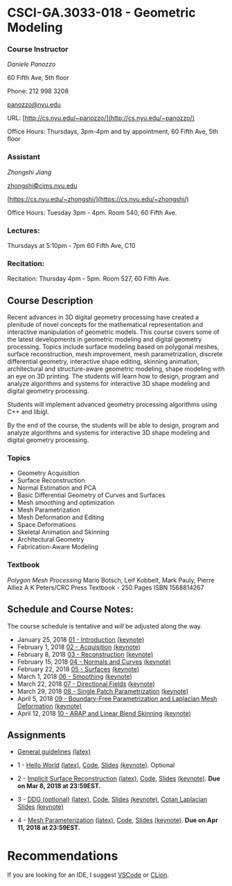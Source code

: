 # CSCI-GA.3033-018 - Geometric Modeling

### Course Instructor
*Daniele Panozzo*

60 Fifth Ave, 5th floor

Phone: 212 998 3208

[panozzo@nyu.edu](mailto:panozzo@nyu.edu)

URL: [http://cs.nyu.edu/~panozzo/](http://cs.nyu.edu/~panozzo/)

Office Hours: Thursdays, 3pm-4pm and by appointment, 60 Fifth Ave, 5th floor

### Assistant
*Zhongshi Jiang*

[zhongshi©cims.nyu.edu ](mailto:zhongshi©cims.nyu.edu )

[https://cs.nyu.edu/~zhongshi/](https://cs.nyu.edu/~zhongshi/)

Office Hours: Tuesday 3pm - 4pm. Room 540, 60 Fifth Ave.


### Lectures:
Thursdays at 5:10pm - 7pm
60 Fifth Ave, C10

### Recitation:
Recitation: Thursday 4pm - 5pm. Room 527, 60 Fifth Ave.

## Course Description

Recent advances in 3D digital geometry processing have created a plenitude of novel concepts for the mathematical representation and interactive manipulation of geometric models. This course covers some of the latest developments in geometric modeling and digital geometry processing. Topics include surface modeling based on polygonal meshes, surface reconstruction, mesh improvement, mesh parametrization, discrete differential geometry, interactive shape editing, skinning animation, architectural and structure-aware geometric modeling, shape modeling with an eye on 3D printing. The students will learn how to design, program and analyze algorithms and systems for interactive 3D shape modeling and digital geometry processing.

Students will implement advanced geometry processing algorithms using C++ and libigl.

By the end of the course, the students will be able to design, program and analyze algorithms and systems for interactive 3D shape modeling and digital geometry processing.

### Topics

* Geometry Acquisition
* Surface Reconstruction
* Normal Estimation and PCA
* Basic Differential Geometry of Curves and Surfaces
* Mesh smoothing and optimization
* Mesh Parametrization
* Mesh Deformation and Editing
* Space Deformations
* Skeletal Animation and Skinning
* Architectural Geometry
* Fabrication-Aware Modeling

### Textbook
*Polygon Mesh Processing*
Mario Botsch, Leif Kobbelt, Mark Pauly, Pierre Alliez
A K Peters/CRC Press
Textbook - 250 Pages
ISBN 1568814267

## Schedule and Course Notes:

The course schedule is tentative and *will* be adjusted along the way.

* January 25, 2018	[01 - Introduction](http://cs.nyu.edu/~panozzo/gp18/01%20-%20Introduction.pdf) [(keynote)](https://cs.nyu.edu/~panozzo/gp18/01%20-%20Introduction.key.zip)
* February 1, 2018	[02 - Acquisition](http://cs.nyu.edu/~panozzo/gp18/02%20-%20Acquisition.pdf) [(keynote)](https://cs.nyu.edu/~panozzo/gp18/02%20-%20Acquisition.key.zip)
* February 8, 2018	[03 - Reconstruction](http://cs.nyu.edu/~panozzo/gp18/03%20-%20Reconstruction.pdf) [(keynote)](https://cs.nyu.edu/~panozzo/gp18/03%20-%20Reconstruction.key.zip)
* February 15, 2018	[04 - Normals and Curves](http://cs.nyu.edu/~panozzo/gp18/04%20-%20Normal%20Estimation,%20Curves.pdf) [(keynote)](https://cs.nyu.edu/~panozzo/gp18/04%20-%20Normal%20Estimation,%20Curves.key.zip)
* February 22, 2018	[05 - Surfaces](http://cs.nyu.edu/~panozzo/gp18/05%20-%20Surfaces.pdf) [(keynote)](https://cs.nyu.edu/~panozzo/gp18/05%20-%20Surfaces.key.zip)
* March 1, 2018	[06 - Smoothing](http://cs.nyu.edu/~panozzo/gp18/06%20-%20Smoothing.pdf) [(keynote)](https://cs.nyu.edu/~panozzo/gp18/06%20-%20Smoothing.key.zip)
* March 22, 2018	[07 - Directional Fields](http://cs.nyu.edu/~panozzo/gp18/07%20-%20Directional%20Fields.pdf) [(keynote)](https://cs.nyu.edu/~panozzo/gp18/07%20-%20Directional%20Fields.key.zip)
* March 29, 2018	[08 - Single Patch Parametrization](http://cs.nyu.edu/~panozzo/gp18/08%20-%20Single%20Patch%20Parametrization.pdf) [(keynote)](https://cs.nyu.edu/~panozzo/gp18/08%20-%20Single%20Patch%20Parametrization.key.zip)
* April 5, 2018	[09 - Boundary-Free Parametrization and Laplacian Mesh Deformation](http://cs.nyu.edu/~panozzo/gp18/09%20-%20Boundary-Free%20Parametrization%20and%20Laplacian%20Mesh%20Deformation.pdf) [(keynote)](http://cs.nyu.edu/~panozzo/gp18/09%20-%20Boundary-Free%20Parametrization%20and%20Laplacian%20Mesh%20Deformation.key.zip)
* April 12, 2018	[10 - ARAP and Linear Blend Skinning](http://cs.nyu.edu/~panozzo/gp18/10%20-%20ARAP%20and%20Linear%20Blend%20Skinning.pdf) [(keynote)](http://cs.nyu.edu/~panozzo/gp18/10%20-%20ARAP%20and%20Linear%20Blend%20Skinning.key.zip)
<!-- * April 19, 2018	[11 - Advanced Topics I](http://cs.nyu.edu/~panozzo/gp/11%20-%20Advanced%20Topics%20I.pdf)[(Video)](http://cs.nyu.edu/~panozzo/gp/11%20-%20Advanced%20Topics%20I.mov)
* April 19, 2018	Research Overview
* April 26, 2018
* May 3, 2018
* May 10, 2018	Finals -->

## Assignments

* [General guidelines](https://cs.nyu.edu/~panozzo/gp18/guidelines.pdf) [(latex)](https://cs.nyu.edu/~panozzo/gp18/guidelines.zip)

* 1 - [Hello World](https://cs.nyu.edu/~panozzo/gp18/Handout1.pdf) [(latex)](https://cs.nyu.edu/~panozzo/gp18/Handout1.zip), [Code](https://github.com/NYUGeometricModeling/GM_Assignment_1), [Slides](https://cs.nyu.edu/~panozzo/gp18/Assignment1.pdf) [(keynote)](https://cs.nyu.edu/~panozzo/gp18/Assignment1.key.zip). Optional
* 2 - [Implicit Surface Reconstruction](https://cs.nyu.edu/~panozzo/gp18/Handout2.pdf) [(latex)](https://cs.nyu.edu/~panozzo/gp18/Handout2.zip), [Code](https://github.com/NYUGeometricModeling/GM_Assignment_2), [Slides](https://cs.nyu.edu/~panozzo/gp18/Assignment2.pdf) [(keynote)](https://cs.nyu.edu/~panozzo/gp18/Assignment2.key.zip). **Due on Mar 8, 2018 at 23:59EST.**
* 3 - [DDG (optional)](https://cs.nyu.edu/~panozzo/gp18/Handout3.pdf) [(latex)](https://cs.nyu.edu/~panozzo/gp18/Handout3.zip), [Code](https://github.com/NYUGeometricModeling/GM_Assignment_3), [Slides](https://cs.nyu.edu/~panozzo/gp18/Assignment3.pdf) [(keynote)](https://cs.nyu.edu/~panozzo/gp18/Assignment3.key.zip), [Cotan Laplacian Slides](https://cs.nyu.edu/~panozzo/gp18/CotanLaplacian.pdf) [(keynote)](https://cs.nyu.edu/~panozzo/gp18/CotanLaplacian.key.zip)

* 4 - [Mesh Parameterization](https://cs.nyu.edu/~panozzo/gp18/Handout4.pdf) [(latex)](https://cs.nyu.edu/~panozzo/gp18/Handout4.zip), [Code](https://github.com/NYUGeometricModeling/GM_Assignment_4), [Slides](https://cs.nyu.edu/~panozzo/gp18/Assignment4.pdf) [(keynote)](https://cs.nyu.edu/~panozzo/gp18/Assignment4.key.zip). **Due on Apr 11, 2018 at 23:59EST.**

<!--
* Mar 8-29
* (https://github.com/danielepanozzo/gp/raw/master/recitation_slides/section_4.pdf).
* 5 - [Shape Deformation](https://github.com/NYUGeometricModeling/GM_Assignment_5/raw/master/assignment5.pdf), [Code](https://github.com/NYUGeometricModeling/GM_Assignment_5/), [HW5 Recitation Slides](https://github.com/danielepanozzo/gp/raw/master/recitation_slides/section_5.pdf).
* Mar 29-April 19
* 6 - Project: Proposals must be approved by 4/27/17. [Slides on potential ideas](https://github.com/danielepanozzo/gp/raw/master/recitation_slides/ProjectIdeas.pdf) -->

# Recommendations

If you are looking for an IDE, I suggest [VSCode](https://code.visualstudio.com) or [CLion](https://www.jetbrains.com/clion/).
